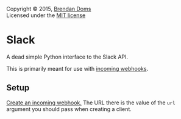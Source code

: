 Copyright &copy; 2015, [Brendan Doms](http://www.bdoms.com/)  
Licensed under the [MIT license](http://www.opensource.org/licenses/MIT)

# Slack

A dead simple Python interface to the Slack API.

This is primarily meant for use with [incoming webhooks](https://api.slack.com/incoming-webhooks).

## Setup

[Create an incoming webhook.](https://my.slack.com/services/new/incoming-webhook/)
The URL there is the value of the `url` argument you should pass when creating a client.
